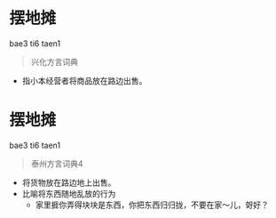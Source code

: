 # 摆地摊
bae3 ti6 taen1
> 兴化方言词典
- 指小本经营者将商品放在路边出售。

# 摆地摊
bae3 ti6 taen1
> 泰州方言词典4
- 将货物放在路边地上出售。
- 比喻将东西随地乱放的行为
  - 家里捱你弄得块块是东西，你把东西归归拢，不要在家～儿，哿好？
